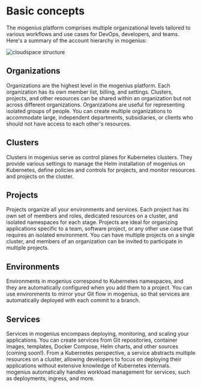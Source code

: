 ﻿---
sidebar_position: 4
---

# Basic concepts

The mogenius platform comprises multiple organizational levels tailored to various workflows and use cases for DevOps, developers, and teams. Here's a summary of the account hierarchy in mogenius:

![cloudspace structure](https://imagedelivery.net/T7YEW5IAgZJ0dY4-LDTpyQ/a81bf0d1-b997-4c43-0059-b17935267400/jpeg)

## Organizations
Organizations are the highest level in the mogenius platform. Each organization has its own member list, billing, and settings. Clusters, projects, and other resources can be shared within an organization but not across different organizations. Organizations are useful for representing isolated groups of people. You can create multiple organizations to accommodate large, independent departments, subsidiaries, or clients who should not have access to each other's resources.

## Clusters
Clusters in mogenius serve as control planes for Kubernetes clusters. They provide various settings to manage the Helm installation of mogenius on Kubernetes, define policies and controls for projects, and monitor resources and projects on the cluster.

## Projects
Projects organize all your environments and services. Each project has its own set of members and roles, dedicated resources on a cluster, and isolated namespaces for each stage. Projects are ideal for organizing applications specific to a team, software project, or any other use case that requires an isolated environment. You can have multiple projects on a single cluster, and members of an organization can be invited to participate in multiple projects.

## Environments
Environments in mogenius correspond to Kubernetes namespaces, and they are automatically configured when you add them to a project. You can use environments to mirror your Git flow in mogenius, so that services are automatically deployed with each commit to a branch.

## Services
Services in mogenius encompass deploying, monitoring, and scaling your applications. You can create services from Git repositories, container images, templates, Docker Compose, Helm charts, and other sources (coming soon!). From a Kubernetes perspective, a service abstracts multiple resources on a cluster, allowing developers to focus on deploying their applications without extensive knowledge of Kubernetes internals. mogenius automatically handles workload management for services, such as deployments, ingress, and more.
